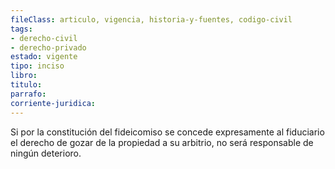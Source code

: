 ```yaml
---
fileClass: articulo, vigencia, historia-y-fuentes, codigo-civil
tags:
- derecho-civil
- derecho-privado
estado: vigente
tipo: inciso
libro:
titulo:
parrafo:
corriente-juridica:
---
```

Si por la constitución del fideicomiso se concede expresamente al fiduciario el derecho de gozar de la propiedad a su arbitrio, no será responsable de ningún deterioro.